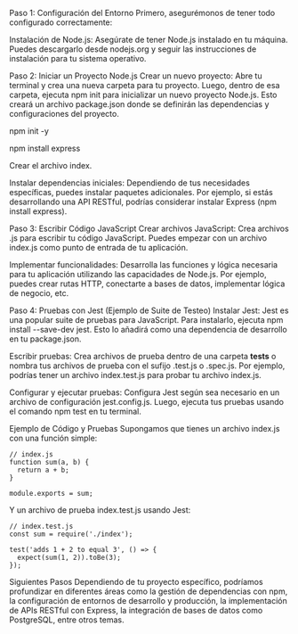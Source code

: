Paso 1: Configuración del Entorno
Primero, asegurémonos de tener todo configurado correctamente:

Instalación de Node.js: Asegúrate de tener Node.js instalado en tu máquina. Puedes descargarlo desde nodejs.org y seguir las instrucciones de instalación para tu sistema operativo.

Paso 2: Iniciar un Proyecto Node.js
Crear un nuevo proyecto: Abre tu terminal y crea una nueva carpeta para tu proyecto. Luego, dentro de esa carpeta, ejecuta npm init para inicializar un nuevo proyecto Node.js. Esto creará un archivo package.json donde se definirán las dependencias y configuraciones del proyecto.

npm init -y

npm install express

Crear el archivo index.

Instalar dependencias iniciales: Dependiendo de tus necesidades específicas, puedes instalar paquetes adicionales. Por ejemplo, si estás desarrollando una API RESTful, podrías considerar instalar Express (npm install express).

Paso 3: Escribir Código JavaScript
Crear archivos JavaScript: Crea archivos .js para escribir tu código JavaScript. Puedes empezar con un archivo index.js como punto de entrada de tu aplicación.

Implementar funcionalidades: Desarrolla las funciones y lógica necesaria para tu aplicación utilizando las capacidades de Node.js. Por ejemplo, puedes crear rutas HTTP, conectarte a bases de datos, implementar lógica de negocio, etc.

Paso 4: Pruebas con Jest (Ejemplo de Suite de Testeo)
Instalar Jest: Jest es una popular suite de pruebas para JavaScript. Para instalarlo, ejecuta npm install --save-dev jest. Esto lo añadirá como una dependencia de desarrollo en tu package.json.

Escribir pruebas: Crea archivos de prueba dentro de una carpeta __tests__ o nombra tus archivos de prueba con el sufijo .test.js o .spec.js. Por ejemplo, podrías tener un archivo index.test.js para probar tu archivo index.js.

Configurar y ejecutar pruebas: Configura Jest según sea necesario en un archivo de configuración jest.config.js. Luego, ejecuta tus pruebas usando el comando npm test en tu terminal.

Ejemplo de Código y Pruebas
Supongamos que tienes un archivo index.js con una función simple:

```
// index.js
function sum(a, b) {
  return a + b;
}

module.exports = sum;
```

Y un archivo de prueba index.test.js usando Jest:

```
// index.test.js
const sum = require('./index');

test('adds 1 + 2 to equal 3', () => {
  expect(sum(1, 2)).toBe(3);
});
```

Siguientes Pasos
Dependiendo de tu proyecto específico, podríamos profundizar en diferentes áreas como la gestión de dependencias con npm, la configuración de entornos de desarrollo y producción, la implementación de APIs RESTful con Express, la integración de bases de datos como PostgreSQL, entre otros temas.
